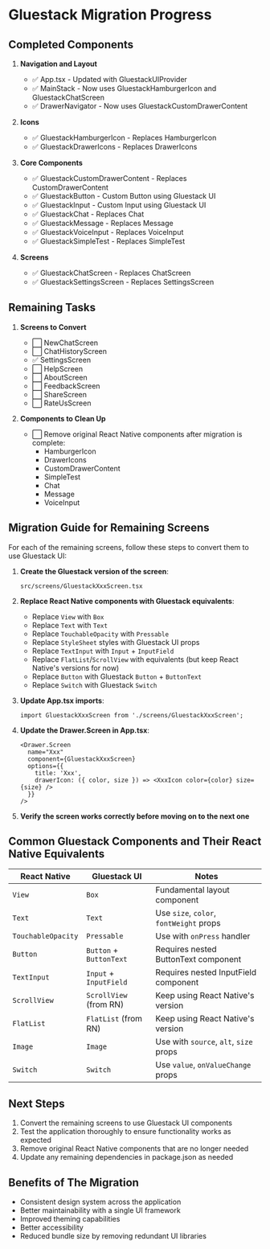 # Gluestack Migration Progress

## Completed Components

1. **Navigation and Layout**
   - ✅ App.tsx - Updated with GluestackUIProvider
   - ✅ MainStack - Now uses GluestackHamburgerIcon and GluestackChatScreen
   - ✅ DrawerNavigator - Now uses GluestackCustomDrawerContent

2. **Icons**
   - ✅ GluestackHamburgerIcon - Replaces HamburgerIcon
   - ✅ GluestackDrawerIcons - Replaces DrawerIcons

3. **Core Components**
   - ✅ GluestackCustomDrawerContent - Replaces CustomDrawerContent
   - ✅ GluestackButton - Custom Button using Gluestack UI
   - ✅ GluestackInput - Custom Input using Gluestack UI
   - ✅ GluestackChat - Replaces Chat
   - ✅ GluestackMessage - Replaces Message
   - ✅ GluestackVoiceInput - Replaces VoiceInput
   - ✅ GluestackSimpleTest - Replaces SimpleTest

4. **Screens**
   - ✅ GluestackChatScreen - Replaces ChatScreen
   - ✅ GluestackSettingsScreen - Replaces SettingsScreen

## Remaining Tasks

1. **Screens to Convert**
   - ⬜ NewChatScreen
   - ⬜ ChatHistoryScreen
   - ✅ SettingsScreen
   - ⬜ HelpScreen
   - ⬜ AboutScreen
   - ⬜ FeedbackScreen
   - ⬜ ShareScreen
   - ⬜ RateUsScreen

2. **Components to Clean Up**
   - ⬜ Remove original React Native components after migration is complete:
     - HamburgerIcon
     - DrawerIcons
     - CustomDrawerContent
     - SimpleTest
     - Chat
     - Message
     - VoiceInput

## Migration Guide for Remaining Screens

For each of the remaining screens, follow these steps to convert them to use Gluestack UI:

1. **Create the Gluestack version of the screen**:
   ```
   src/screens/GluestackXxxScreen.tsx
   ```

2. **Replace React Native components with Gluestack equivalents**:
   - Replace `View` with `Box`
   - Replace `Text` with `Text`
   - Replace `TouchableOpacity` with `Pressable`
   - Replace `StyleSheet` styles with Gluestack UI props
   - Replace `TextInput` with `Input` + `InputField`
   - Replace `FlatList`/`ScrollView` with equivalents (but keep React Native's versions for now)
   - Replace `Button` with Gluestack `Button` + `ButtonText`
   - Replace `Switch` with Gluestack `Switch`

3. **Update App.tsx imports**:
   ```tsx
   import GluestackXxxScreen from './screens/GluestackXxxScreen';
   ```

4. **Update the Drawer.Screen in App.tsx**:
   ```tsx
   <Drawer.Screen 
     name="Xxx" 
     component={GluestackXxxScreen}
     options={{
       title: 'Xxx',
       drawerIcon: ({ color, size }) => <XxxIcon color={color} size={size} />
     }}
   />
   ```

5. **Verify the screen works correctly before moving on to the next one**

## Common Gluestack Components and Their React Native Equivalents

| React Native | Gluestack UI | Notes |
|-------------|-------------|-------|
| `View` | `Box` | Fundamental layout component |
| `Text` | `Text` | Use `size`, `color`, `fontWeight` props |
| `TouchableOpacity` | `Pressable` | Use with `onPress` handler |
| `Button` | `Button` + `ButtonText` | Requires nested ButtonText component |
| `TextInput` | `Input` + `InputField` | Requires nested InputField component |
| `ScrollView` | `ScrollView` (from RN) | Keep using React Native's version |
| `FlatList` | `FlatList` (from RN) | Keep using React Native's version |
| `Image` | `Image` | Use with `source`, `alt`, `size` props |
| `Switch` | `Switch` | Use `value`, `onValueChange` props |

## Next Steps

1. Convert the remaining screens to use Gluestack UI components
2. Test the application thoroughly to ensure functionality works as expected
3. Remove original React Native components that are no longer needed
4. Update any remaining dependencies in package.json as needed

## Benefits of The Migration

- Consistent design system across the application
- Better maintainability with a single UI framework
- Improved theming capabilities
- Better accessibility
- Reduced bundle size by removing redundant UI libraries
